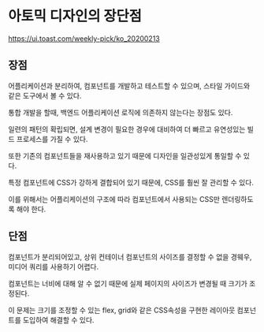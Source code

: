 # 아토믹 디자인의 장단점

https://ui.toast.com/weekly-pick/ko_20200213



## 장점

어플리케이션과 분리하여, 컴포넌트를 개발하고 테스트할 수 있으며, 스타일 가이드와 같은 도구에서 볼 수 있다.

통합 개발을 할때, 백엔드 어플리케이션 로직에 의존하지 않는다는 장점도 있다.



일련의 패턴의 확립되면, 설계 변경이 필요한 경우에 대비하여 더 빠르고 유연성있는 빌드 프로세스를 가질 수 있다.

또한 기존의 컴포넌트들을 재사용하고 있기 때문에 디자인을 일관성있게 통일할 수 있다.

특정 컴포넌트에 CSS가 강하게 결합되어 있기 때문에, CSS를 훨씬 잘 관리할 수 있다.

이를 위해서는 어플리케이션의 구조에 따라 컴포넌트에서 사용되는 CSS만 렌더링하도록 해야 한다.



## 단점

컴포넌트가 분리되어있고, 상위 컨테이너 컴포넌트의 사이즈를 결정할 수 없을 경웨우, 미디어 쿼리를 사용하기 어렵다.

컴포넌트는 너비에 대해 알 수 없기 때문에 실제 페이지의 사이즈가 변경될 때 크기가 조정된다.

이 문제는 크기를 조정할 수 있는 flex, grid와 같은 CSS속성을 구현한 레이아웃 컴포넌트를 도입하여 해결할 수 있다.